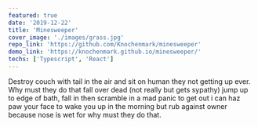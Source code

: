 ```yaml
---
featured: true
date: '2019-12-22'
title: 'Minesweeper'
cover_image: './images/grass.jpg'
repo_link: 'https://github.com/Knochenmark/minesweeper'
demo_link: 'https://knochenmark.github.io/minesweeper/'
techs: ['Typescript', 'React']
---
```


Destroy couch with tail in the air and sit on human they not getting up ever. Why must they do that fall over dead (not really but gets sypathy) jump up to edge of bath, fall in then scramble in a mad panic to get out i can haz paw your face to wake you up in the morning but rub against owner because nose is wet for why must they do that.
